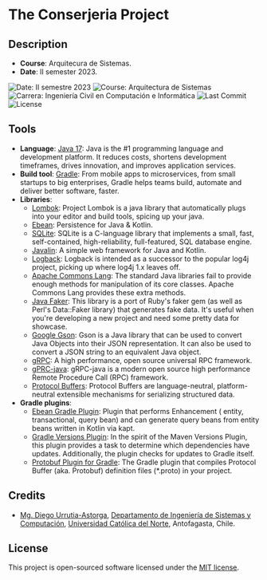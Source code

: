 # The Conserjeria Project

## Description

- **Course**: Arquitecura de Sistemas.
- **Date**: II semester 2023.

![Date: II semestre 2023](https://img.shields.io/badge/date-II%20semestre%202023-yellow)
![Course: Arquitectura de Sistemas](https://img.shields.io/badge/course-Arquitectura%20de%20Sistemas-blue)
![Carrera: Ingeniería Civil en Computación e Informática](https://img.shields.io/badge/carrera-Ingenier%C3%ADa%20Civil%20en%20Computaci%C3%B3n%20e%20Inform%C3%A1tica-red)
![Last Commit](https://img.shields.io/github/last-commit/godiecl/conserjeria)
![License](https://img.shields.io/github/license/godiecl/conserjeria)

## Tools

- **Language**: [Java 17](https://jdk.java.net/): Java is the #1 programming language and development platform. It
  reduces costs, shortens development timeframes, drives innovation, and improves application services.
- **Build tool**: [Gradle](https://gradle.org/): From mobile apps to microservices, from small startups to big
  enterprises, Gradle helps teams build, automate and deliver better software, faster.
- **Libraries**:
    - [Lombok](https://projectlombok.org/): Project Lombok is a java library that automatically plugs into your editor
      and build tools, spicing up your java.
    - [Ebean](https://ebean.io/): Persistence for Java & Kotlin.
    - [SQLite](https://www.sqlite.org/): SQLite is a C-language library that implements a small, fast, self-contained,
      high-reliability, full-featured, SQL database engine.
    - [Javalin](https://javalin.io/): A simple web framework for Java and Kotlin.
    - [Logback](https://logback.qos.ch/): Logback is intended as a successor to the popular log4j project, picking up
      where log4j 1.x leaves off.
    - [Apache Commons Lang](https://commons.apache.org/proper/commons-lang/): The standard Java libraries fail to
      provide enough methods for manipulation of its core classes. Apache Commons Lang provides these extra methods.
    - [Java Faker](https://github.com/DiUS/java-faker): This library is a port of Ruby's faker gem (as well as Perl's
      Data::Faker library) that generates fake data. It's useful when you're developing a new project and need some
      pretty data for showcase.
    - [Google Gson](https://github.com/google/gson): Gson is a Java library that can be used to convert Java Objects
      into their JSON representation. It can also be used to convert a JSON string to an equivalent Java object.
    - [gRPC](https://grpc.io/): A high performance, open source universal RPC framework.
    - [gPRC-java](https://github.com/grpc/grpc-java): gRPC-java is a modern open source high performance Remote
      Procedure Call (RPC) framework.
    - [Protocol Buffers](https://protobuf.dev/): Protocol Buffers are language-neutral, platform-neutral extensible
      mechanisms for serializing structured data.
- **Gradle plugins**:
    - [Ebean Gradle Plugin](https://github.com/ebean-orm-tools/ebean-gradle-plugin): Plugin that performs Enhancement (
      entity, transactional, query bean) and can generate query beans from entity beans written in Kotlin via kapt.
    - [Gradle Versions Plugin](https://github.com/ben-manes/gradle-versions-plugin): In the spirit of the Maven Versions
      Plugin, this plugin provides a task to determine which dependencies have updates. Additionally, the plugin checks
      for updates to Gradle itself.
    - [Protobuf Plugin for Gradle](https://github.com/google/protobuf-gradle-plugin): The Gradle plugin that compiles
      Protocol Buffer (aka. Protobuf) definition files (*.proto) in your project.

## Credits

- [Mg. Diego Urrutia-Astorga](http://godie.cl), [Departamento de Ingeniería de Sistemas y Computación](http://www.disc.ucn.cl), [Universidad Católica del Norte](http://wwww.ucn.cl),
  Antofagasta, Chile.

## License

This project is open-sourced software licensed under the [MIT license](LICENSE.md).
